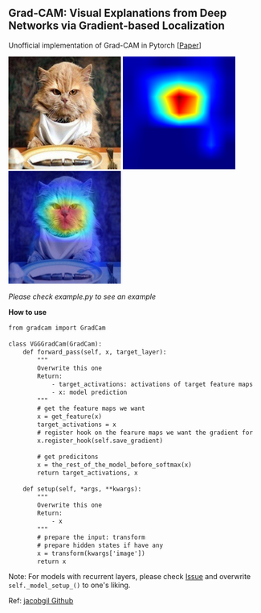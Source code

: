 ## Grad-CAM: Visual Explanations from Deep Networks via Gradient-based Localization  

Unofficial implementation of Grad-CAM in Pytorch [<a href="https://arxiv.org/abs/1610.02391">Paper</a>]

<img src="https://github.com/JoveIC/Grad-CAM/blob/master/pics/cat_fish.jpg" width="224" height="224"> <img src="https://github.com/JoveIC/Grad-CAM/blob/master/pics/cat_heatmap.png" width="224" height="224"> <img src="https://github.com/JoveIC/Grad-CAM/blob/master/pics/cat_fused.png" width="224" height="224">

_Please check example.py to see an example_

**How to use**
```
from gradcam import GradCam

class VGGGradCam(GradCam):
    def forward_pass(self, x, target_layer):
        """
        Overwrite this one 
        Return: 
            - target_activations: activations of target feature maps
            - x: model prediction
        """
        # get the feature maps we want
        x = get_feature(x)
        target_activations = x
        # register hook on the fearure maps we want the gradient for
        x.register_hook(self.save_gradient) 
        
        # get predicitons
        x = the_rest_of_the_model_before_softmax(x)
        return target_activations, x
        
    def setup(self, *args, **kwargs):
        """
        Overwrite this one
        Return: 
            - x
        """
        # prepare the input: transform
        # prepare hidden states if have any
        x = transform(kwargs['image'])
        return x 
```

Note: For models with recurrent layers, please check [Issue](https://discuss.pytorch.org/t/calculate-gradients-when-network-is-set-to-eval/50592) and overwrite `self._model_setup_()` to one's liking.

Ref: [jacobgil Github](https://github.com/jacobgil/pytorch-grad-cam/)
